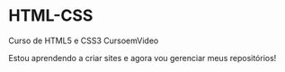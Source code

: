 # HTML-CSS
 Curso de HTML5 e CSS3 CursoemVideo

Estou aprendendo a criar sites e agora vou gerenciar meus repositórios!
